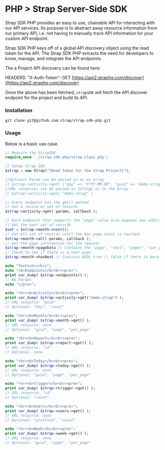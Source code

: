 # PHP > Strap Server-Side SDK

Strap SDK PHP provides an easy to use, chainable API for interacting with our
API services.  Its purpose is to abstract away resource information from
our primary API, i.e. not having to manually track API information for
your custom API endpoint.

Strap SDK PHP keys off of a global API discovery object using the read token for the API. 
The Strap SDK PHP extracts the need for developers to know, manage, and integrate the API endpoints.

The a Project API discovery can be found here:

HEADERS: "X-Auth-Token": 
GET [https://api2.straphq.com/discover]([https://api2.straphq.com/discover)

Once the above has been fetched, `strapSDK` will fetch the API discover
endpoint for the project and build its API.

### Installation

```
git clone git@github.com:strap/strap-sdk-php.git
```

### Usage

Below is a basic use case.

```php
// Require the StrapSDK
require_once './strap-sdk-php/strap.class.php';

// Setup Strap SDK
$strap = new Strap("{Read Token for the Strap Project}");

//Optional Param can be passed in as an array
// $strap->activity->get( ["day" => "YYYY-MM-DD", "guid" => "demo-strap"] )
//URL resources can be passed as Strings or in the Array
// $strap->activity->get( "demo-strap" )

// Every endpoint has the get() method
// Get a record or set of records
$strap->activity->get( params, callback ); 

// Each endpoint that supports the "page" value also exposes two additional methods and two detail values
// Get the next set of records
$set = $strap->month->next(); 
// Get All set of records until the max page count is reached
$strap->month->all( params, callback ); 
// Get the page information for the request
$strap->month->pageData // Contains the "page", "next", "pages", "per_page" information for the request
// Check to see if there is a next page
$strap->month->hasNext // Contains BOOL true || false if there is more data that can be pulled

echo "Tests<hr><hr>";
echo "<b>Endpoints</b><br><pre>";
print var_dump( $strap->endpoints() );
// No Params
echo "</pre>";

echo "<hr><b>Activity</b><br><pre>";
print var_dump( $strap->activity->get("demo-strap") );
// URL resource: "guid"
// Optional: "day", "count"

echo "<hr><b>Month</b><br><pre>";
print var_dump( $strap->month->get() );
// URL resource: none
// Optional: "guid", "page", "per_page"

echo "<hr><b>Report</b><br><pre>";
print var_dump( $strap->report->get() );
// URL resource: "id"
// Optional: none

echo "<hr><b>Today</b><br><pre>";
print var_dump( $strap->today->get() );
// URL resource: none
// Optional: "guid", "page", "per_page"

echo "<hr><b>Trigger</b><br><pre>";
print var_dump( $strap->trigger->get() );
// URL resource: "id"
// Optional: "count"

echo "<hr><b>Users</b><br><pre>";
print var_dump( $strap->users->get() );
// URL resource: none
// Optional: "platform", "count"

echo "<hr><b>Week</b><br><pre>";
print var_dump( $strap->week->get() );
// URL resource: none
// Optional: "guid", "page", "per_page"

```
